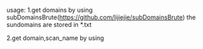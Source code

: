 usage:
1.get domains by using subDomainsBrute(https://github.com/lijiejie/subDomainsBrute)
the sundomains are stored in *.txt 

2.get domain,scan_name by using 
